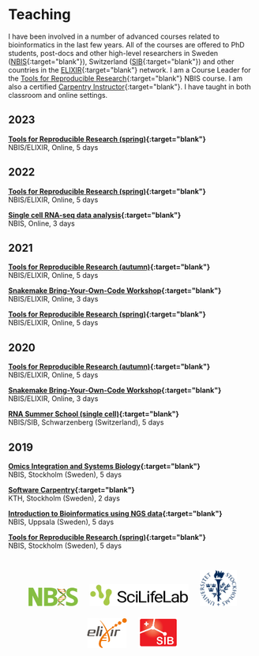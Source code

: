 # Teaching

I have been involved in a number of advanced courses related to bioinformatics
in the last few years. All of the courses are offered to PhD students, post-docs
and other high-level researchers in Sweden ([NBIS](https://nbis.se/){:target="blank"}),
Switzerland ([SIB](https://www.sib.swiss/){:target="blank"}) and other countries
in the [ELIXIR](https://elixir-europe.org/){:target="blank"} network. I am a
Course Leader for the [Tools for Reproducible Research](https://uppsala.instructure.com/courses/51980){:target="blank"}
NBIS course. I am also a certified [Carpentry Instructor](https://software-carpentry.org/){:target="blank"}.
I have taught in both classroom and online settings.

## 2023

**[Tools for Reproducible Research (spring)](https://uppsala.instructure.com/courses/82575){:target="blank"}**
<br> NBIS/ELIXIR, Online, 5 days

## 2022

**[Tools for Reproducible Research (spring)](https://uppsala.instructure.com/courses/58267){:target="blank"}**
<br> NBIS/ELIXIR, Online, 5 days

**[Single cell RNA-seq data analysis](https://uppsala.instructure.com/courses/52011){:target="blank"}**
<br> NBIS, Online, 3 days

## 2021

**[Tools for Reproducible Research (autumn)](https://uppsala.instructure.com/courses/51980){:target="blank"}**
<br> NBIS/ELIXIR, Online, 5 days

**[Snakemake Bring-Your-Own-Code Workshop](https://uppsala.instructure.com/courses/52153){:target="blank"}**
<br> NBIS/ELIXIR, Online, 3 days

**[Tools for Reproducible Research (spring)](https://nbis-reproducible-research.readthedocs.io/en/course_2104/){:target="blank"}**
<br> NBIS/ELIXIR, Online, 5 days

## 2020

**[Tools for Reproducible Research (autumn)](https://nbis-reproducible-research.readthedocs.io/en/course_2010/){:target="blank"}**
<br> NBIS/ELIXIR, Online, 5 days

**[Snakemake Bring-Your-Own-Code Workshop](https://uppsala.instructure.com/courses/52153){:target="blank"}**
<br> NBIS/ELIXIR, Online, 3 days

**[RNA Summer School (single cell)](https://sib-swiss.github.io/SchoolRNA2020/){:target="blank"}**
<br> NBIS/SIB, Schwarzenberg (Switzerland), 5 days

## 2019

**[Omics Integration and Systems Biology](https://nbisweden.github.io/workshop_omics_integration/){:target="blank"}**
<br> NBIS, Stockholm (Sweden), 5 days

**[Software Carpentry](https://wikfeldt.github.io/2019-06-18-stockholm/){:target="blank"}**
<br> KTH, Stockholm (Sweden), 2 days

**[Introduction to Bioinformatics using NGS data](https://scilifelab.github.io/courses/ngsintro/1902/){:target="blank"}**
<br> NBIS, Uppsala (Sweden), 5 days

**[Tools for Reproducible Research (spring)](https://nbis-reproducible-research.readthedocs.io/en/course_1905/){:target="blank"}**
<br> NBIS, Stockholm (Sweden), 5 days

<br>

<center>
<img src="/assets/img/logo-nbis.svg" alt="NBIS" style="width:100px; padding:10px"/>
<img src="/assets/img/logo-scilife.png" alt="SciLife" style="width:200px; padding:10px"/>
<img src="/assets/img/logo-su.png" alt="Stockholm University" style="width:75px; padding:10px"/>
<img src="/assets/img/logo-elixir.png" alt="ELIXIR" style="width:80px; padding:10px"/>
<img src="/assets/img/logo-sib.png" alt="SIB" style="width:80px; padding:10px"/>
</center>

